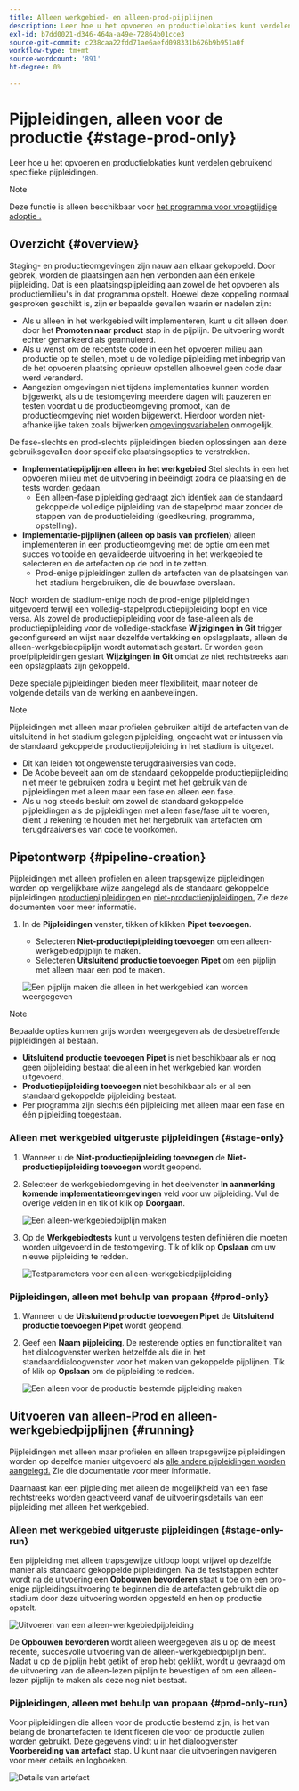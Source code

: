 ```yaml
---
title: Alleen werkgebied- en alleen-prod-pijplijnen
description: Leer hoe u het opvoeren en productielokaties kunt verdelen gebruikend specifieke pijpleidingen.
exl-id: b7dd0021-d346-464a-a49e-72864b01cce3
source-git-commit: c238caa22fdd71ae6aefd098331b626b9b951a0f
workflow-type: tm+mt
source-wordcount: '891'
ht-degree: 0%

---
```


# Pijpleidingen, alleen voor de productie {#stage-prod-only}

Leer hoe u het opvoeren en productielokaties kunt verdelen gebruikend specifieke pijpleidingen.

>[!NOTE]
>
>Deze functie is alleen beschikbaar voor [het programma voor vroegtijdige adoptie .](/help/release-notes/current.md#early-adoption)

## Overzicht {#overview}

Staging- en productieomgevingen zijn nauw aan elkaar gekoppeld. Door gebrek, worden de plaatsingen aan hen verbonden aan één enkele pijpleiding. Dat is een plaatsingspijpleiding aan zowel de het opvoeren als productiemilieu&#39;s in dat programma opstelt. Hoewel deze koppeling normaal gesproken geschikt is, zijn er bepaalde gevallen waarin er nadelen zijn:

* Als u alleen in het werkgebied wilt implementeren, kunt u dit alleen doen door het **Promoten naar product** stap in de pijplijn. De uitvoering wordt echter gemarkeerd als geannuleerd.
* Als u wenst om de recentste code in een het opvoeren milieu aan productie op te stellen, moet u de volledige pijpleiding met inbegrip van de het opvoeren plaatsing opnieuw opstellen alhoewel geen code daar werd veranderd.
* Aangezien omgevingen niet tijdens implementaties kunnen worden bijgewerkt, als u de testomgeving meerdere dagen wilt pauzeren en testen voordat u de productieomgeving promoot, kan de productieomgeving niet worden bijgewerkt. Hierdoor worden niet-afhankelijke taken zoals bijwerken [omgevingsvariabelen](/help/getting-started/build-environment.md#environment-variables) onmogelijk.

De fase-slechts en prod-slechts pijpleidingen bieden oplossingen aan deze gebruiksgevallen door specifieke plaatsingsopties te verstrekken.

* **Implementatiepijplijnen alleen in het werkgebied** Stel slechts in een het opvoeren milieu met de uitvoering in beëindigt zodra de plaatsing en de tests worden gedaan.
   * Een alleen-fase pijpleiding gedraagt zich identiek aan de standaard gekoppelde volledige pijpleiding van de stapelprod maar zonder de stappen van de productieleiding (goedkeuring, programma, opstelling).
* **Implementatie-pijplijnen (alleen op basis van profielen)** alleen implementeren in een productieomgeving met de optie om een met succes voltooide en gevalideerde uitvoering in het werkgebied te selecteren en de artefacten op de pod in te zetten.
   * Prod-enige pijpleidingen zullen de artefacten van de plaatsingen van het stadium hergebruiken, die de bouwfase overslaan.

Noch worden de stadium-enige noch de prod-enige pijpleidingen uitgevoerd terwijl een volledig-stapelproductiepijpleiding loopt en vice versa. Als zowel de productiepijpleiding voor de fase-alleen als de productiepijpleiding voor de volledige-stackfase **Wijzigingen in Git** trigger geconfigureerd en wijst naar dezelfde vertakking en opslagplaats, alleen de alleen-werkgebiedpijplijn wordt automatisch gestart. Er worden geen proefpijpleidingen gestart **Wijzigingen in Git** omdat ze niet rechtstreeks aan een opslagplaats zijn gekoppeld.

Deze speciale pijpleidingen bieden meer flexibiliteit, maar noteer de volgende details van de werking en aanbevelingen.

>[!NOTE]
>
>Pijpleidingen met alleen maar profielen gebruiken altijd de artefacten van de uitsluitend in het stadium gelegen pijpleiding, ongeacht wat er intussen via de standaard gekoppelde productiepijpleiding in het stadium is uitgezet.
>
>* Dit kan leiden tot ongewenste terugdraaiversies van code.
>* De Adobe beveelt aan om de standaard gekoppelde productiepijpleiding niet meer te gebruiken zodra u begint met het gebruik van de pijpleidingen met alleen maar een fase en alleen een fase.
>* Als u nog steeds besluit om zowel de standaard gekoppelde pijpleidingen als de pijpleidingen met alleen fase/fase uit te voeren, dient u rekening te houden met het hergebruik van artefacten om terugdraaiversies van code te voorkomen.

## Pipetontwerp {#pipeline-creation}

Pijpleidingen met alleen profielen en alleen trapsgewijze pijpleidingen worden op vergelijkbare wijze aangelegd als de standaard gekoppelde pijpleidingen [productiepijpleidingen](/help/using/production-pipelines.md) en [niet-productiepijpleidingen.](/help/using/non-production-pipelines.md) Zie deze documenten voor meer informatie.

1. In de **Pijpleidingen** venster, tikken of klikken **Pipet toevoegen**.

   * Selecteren **Niet-productiepijpleiding toevoegen** om een alleen-werkgebiedpijplijn te maken.
   * Selecteren **Uitsluitend productie toevoegen Pipet** om een pijplijn met alleen maar een pod te maken.

   ![Een pijplijn maken die alleen in het werkgebied kan worden weergegeven](/help/assets/configure-pipelines/prod-stage-pipelines.png)

>[!NOTE]
>
>Bepaalde opties kunnen grijs worden weergegeven als de desbetreffende pijpleidingen al bestaan.
>
>* **Uitsluitend productie toevoegen Pipet** is niet beschikbaar als er nog geen pijpleiding bestaat die alleen in het werkgebied kan worden uitgevoerd.
>* **Productiepijpleiding toevoegen** niet beschikbaar als er al een standaard gekoppelde pijpleiding bestaat.
>* Per programma zijn slechts één pijpleiding met alleen maar een fase en één pijpleiding toegestaan.

### Alleen met werkgebied uitgeruste pijpleidingen {#stage-only}

1. Wanneer u de **Niet-productiepijpleiding toevoegen** de **Niet-productiepijpleiding toevoegen** wordt geopend.
1. Selecteer de werkgebiedomgeving in het deelvenster **In aanmerking komende implementatieomgevingen** veld voor uw pijpleiding. Vul de overige velden in en tik of klik op **Doorgaan**.

   ![Een alleen-werkgebiedpijplijn maken](/help/assets/configure-pipelines/stage-only.png)

1. Op de **Werkgebiedtests** kunt u vervolgens testen definiëren die moeten worden uitgevoerd in de testomgeving. Tik of klik op **Opslaan** om uw nieuwe pijpleiding te redden.

   ![Testparameters voor een alleen-werkgebiedpijpleiding](/help/assets/configure-pipelines/stage-only-test.png)

### Pijpleidingen, alleen met behulp van propaan {#prod-only}

1. Wanneer u de **Uitsluitend productie toevoegen Pipet** de **Uitsluitend productie toevoegen Pipet** wordt geopend.
1. Geef een **Naam pijpleiding**. De resterende opties en functionaliteit van het dialoogvenster werken hetzelfde als die in het standaarddialoogvenster voor het maken van gekoppelde pijplijnen. Tik of klik op **Opslaan** om de pijpleiding te redden.

   ![Een alleen voor de productie bestemde pijpleiding maken](/help/assets/configure-pipelines/prod-only-pipeline.png)

## Uitvoeren van alleen-Prod en alleen-werkgebiedpijplijnen {#running}

Pijpleidingen met alleen maar profielen en alleen trapsgewijze pijpleidingen worden op dezelfde manier uitgevoerd als [alle andere pijpleidingen worden aangelegd.](/help/using/managing-pipelines.md#running-pipelines) Zie die documentatie voor meer informatie.

Daarnaast kan een pijpleiding met alleen de mogelijkheid van een fase rechtstreeks worden geactiveerd vanaf de uitvoeringsdetails van een pijpleiding met alleen het werkgebied.

### Alleen met werkgebied uitgeruste pijpleidingen {#stage-only-run}

Een pijpleiding met alleen trapsgewijze uitloop loopt vrijwel op dezelfde manier als standaard gekoppelde pijpleidingen. Na de teststappen echter wordt na de uitvoering een **Opbouwen bevorderen** staat u toe om een pro-enige pijpleidingsuitvoering te beginnen die de artefacten gebruikt die op stadium door deze uitvoering worden opgesteld en hen op productie opstelt.

![Uitvoeren van een alleen-werkgebiedpijpleiding](/help/assets/configure-pipelines/stage-only-pipeline-run.png)

De **Opbouwen bevorderen** wordt alleen weergegeven als u op de meest recente, succesvolle uitvoering van de alleen-werkgebiedpijplijn bent. Nadat u op de pijplijn hebt getikt of erop hebt geklikt, wordt u gevraagd om de uitvoering van de alleen-lezen pijplijn te bevestigen of om een alleen-lezen pijplijn te maken als deze nog niet bestaat.

### Pijpleidingen, alleen met behulp van propaan {#prod-only-run}

Voor pijpleidingen die alleen voor de productie bestemd zijn, is het van belang de bronartefacten te identificeren die voor de productie zullen worden gebruikt. Deze gegevens vindt u in het dialoogvenster **Voorbereiding van artefact** stap. U kunt naar die uitvoeringen navigeren voor meer details en logboeken.

![Details van artefact](/help/assets/configure-pipelines/prod-only-pipeline-run.png)

